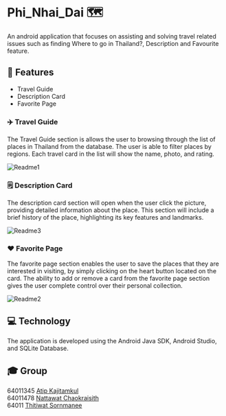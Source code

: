 # Phi_Nhai_Dai 🗺️

An android application that focuses on assisting and solving travel related issues such as finding Where to go in Thailand?, Description and Favourite feature.

## 📲 Features
- Travel Guide
- Description Card
- Favorite Page

### ✈️ Travel Guide
The Travel Guide section is allows the user to browsing through the list of places in Thailand from the database. The user is able to filter places by regions.
Each travel card in the list will show the name, photo, and rating.

![Readme1](https://user-images.githubusercontent.com/90686843/216269582-38c35d4e-5b99-481b-bf17-0ad7df0c810c.png)

### 🗒️ Description Card
The description card section will open when the user click the picture, providing detailed information about the place. 
This section will include a brief history of the place, highlighting its key features and landmarks.

![Readme3](https://user-images.githubusercontent.com/90686843/216275385-a77cacfc-4f65-47a9-96a7-6127ad8b8be8.png)

### ❤️ Favorite Page
The favorite page section enables the user to save the places that they are interested in visiting, by simply clicking on the heart button located on the card. 
The ability to add or remove a card from the favorite page section gives the user complete control over their personal collection.

![Readme2](https://user-images.githubusercontent.com/90686843/216275794-3d67e1c6-43f8-4a99-bd9b-2228f8538b88.png)

## 💻 Technology
The application is developed using the Android Java SDK, Android Studio, and SQLite Database.

## 🎓 Group
64011345 [Atip Kajitamkul](https://github.com/Audio431)\
64011478 [Nattawat Chaokraisith](https://github.com/NattawatC)\
64011 [Thitiwat Sornmanee](https://github.com/santabou)

